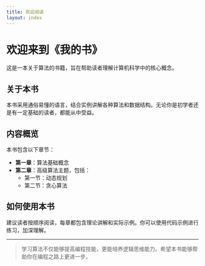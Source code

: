```yaml
---
title: 欢迎阅读
layout: index
---
```


# 欢迎来到《我的书》

这是一本关于算法的书籍，旨在帮助读者理解计算机科学中的核心概念。

## 关于本书

本书采用通俗易懂的语言，结合实例讲解各种算法和数据结构。无论你是初学者还是有一定基础的读者，都能从中受益。

## 内容概览

本书包含以下章节：

- **第一章**：算法基础概念
- **第二章**：高级算法主题，包括：
  - 第一节：动态规划
  - 第二节：贪心算法

## 如何使用本书

建议读者按顺序阅读，每章都包含理论讲解和实际示例。你可以使用代码示例进行练习，加深理解。

---

> 学习算法不仅能够提高编程技能，更能培养逻辑思维能力。希望本书能够帮助你在编程之路上更进一步。